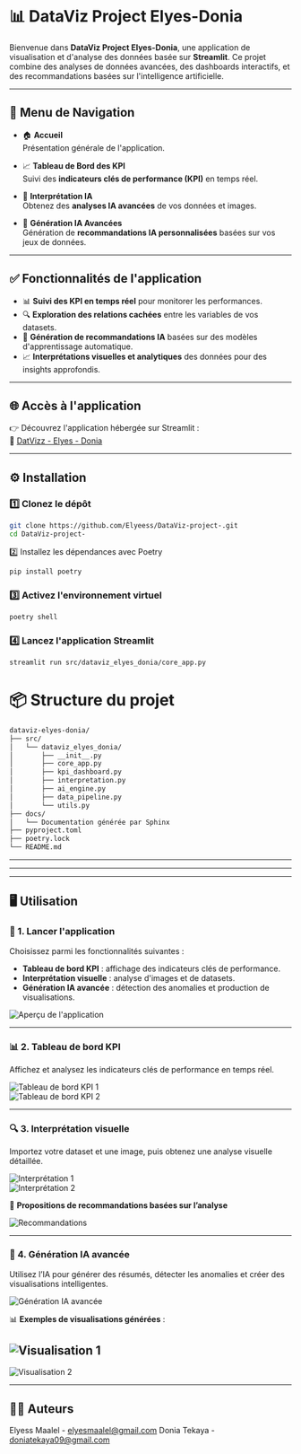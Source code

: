 # 📊 DataViz Project Elyes-Donia

Bienvenue dans **DataViz Project Elyes-Donia**, une application de visualisation et d'analyse des données basée sur **Streamlit**. Ce projet combine des analyses de données avancées, des dashboards interactifs, et des recommandations basées sur l'intelligence artificielle.

---

## 🚀 **Menu de Navigation**

- 🏠 **Accueil**  
  Présentation générale de l'application.

- 📈 **Tableau de Bord des KPI**  
  Suivi des **indicateurs clés de performance (KPI)** en temps réel.

- 🧠 **Interprétation IA**  
  Obtenez des **analyses IA avancées** de vos données et images.

- 💬 **Génération IA Avancées**  
  Génération de **recommandations IA personnalisées** basées sur vos jeux de données.

---

## ✅ **Fonctionnalités de l'application**

- 📊 **Suivi des KPI en temps réel** pour monitorer les performances.
- 🔍 **Exploration des relations cachées** entre les variables de vos datasets.
- 🤖 **Génération de recommandations IA** basées sur des modèles d'apprentissage automatique.
- 📈 **Interprétations visuelles et analytiques** des données pour des insights approfondis.

---

## 🌐 **Accès à l'application**  
👉 Découvrez l'application hébergée sur Streamlit :  
🔗 [DatVizz - Elyes - Donia](https://datvizz-elyes-donia.streamlit.app/)  

---
## ⚙️ **Installation**

### 1️⃣ Clonez le dépôt

```bash
git clone https://github.com/Elyeess/DataViz-project-.git
cd DataViz-project-
```
2️⃣ Installez les dépendances avec Poetry
```bash
pip install poetry
```
### 3️⃣ Activez l'environnement virtuel
```bash
poetry shell
```
### 4️⃣ Lancez l'application Streamlit

```bash
streamlit run src/dataviz_elyes_donia/core_app.py
```

# 📦 Structure du projet

```bash
dataviz-elyes-donia/
├── src/
│   └── dataviz_elyes_donia/
│       ├── __init__.py
│       ├── core_app.py
│       ├── kpi_dashboard.py
│       ├── interpretation.py
│       ├── ai_engine.py
│       ├── data_pipeline.py
│       └── utils.py
├── docs/
│   └── Documentation générée par Sphinx
├── pyproject.toml
├── poetry.lock
└── README.md
```
---
---
---

## 🖥️ **Utilisation**  

### 🔹 1. Lancer l'application  
Choisissez parmi les fonctionnalités suivantes :  
- **Tableau de bord KPI** : affichage des indicateurs clés de performance.  
- **Interprétation visuelle** : analyse d'images et de datasets.  
- **Génération IA avancée** : détection des anomalies et production de visualisations.  

![Aperçu de l'application](https://github.com/user-attachments/assets/7153e0a7-7d33-4714-a1df-bb5b3d9d788f)

---

### 📊 2. Tableau de bord KPI  
Affichez et analysez les indicateurs clés de performance en temps réel.  

![Tableau de bord KPI 1](https://github.com/user-attachments/assets/2cadfff1-60cf-4a9e-836e-2b0b8a9ceebb)  
![Tableau de bord KPI 2](https://github.com/user-attachments/assets/6f0061a1-e36d-4085-91af-4ffd7f614ead)  

---

### 🔍 3. Interprétation visuelle  
Importez votre dataset et une image, puis obtenez une analyse visuelle détaillée.  

![Interprétation 1](https://github.com/user-attachments/assets/633b1bd6-8ee4-4164-9e4a-6fcef36b485e)  
![Interprétation 2](https://github.com/user-attachments/assets/fba7e1b0-0771-4e6d-a4ba-23ad633e146e)  

📌 **Propositions de recommandations basées sur l’analyse**  

![Recommandations](https://github.com/user-attachments/assets/a34026f2-a735-4c63-ae34-04e62feb35a7)  

---

### 🤖 4. Génération IA avancée  
Utilisez l’IA pour générer des résumés, détecter les anomalies et créer des visualisations intelligentes.  

![Génération IA avancée](https://github.com/user-attachments/assets/055aff32-b514-4baa-9eef-c78801c6644d)  

📊 **Exemples de visualisations générées** :  

![Visualisation 1](https://github.com/user-attachments/assets/1e645d9a-2792-4c19-803a-db73adeea1a9)  
---

![Visualisation 2](https://github.com/user-attachments/assets/7bc5156e-4d64-4431-b480-e8653c978402)  


---

## 👩‍💻 Auteurs
Elyess Maalel - elyesmaalel@gmail.com
Donia Tekaya - doniatekaya09@gmail.com
